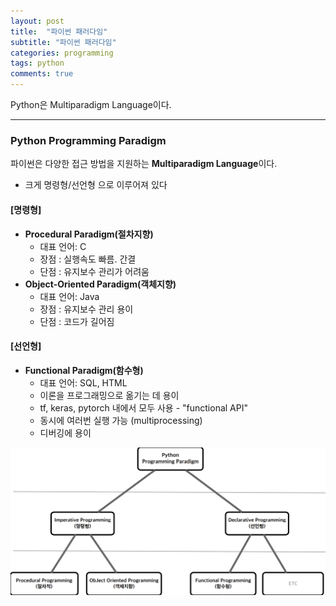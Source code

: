 ```yaml
---
layout: post
title:  "파이썬 패러다임"
subtitle: "파이썬 패러다임"
categories: programming
tags: python
comments: true
---
```


Python은 Multiparadigm Language이다.

---


### Python Programming Paradigm
파이썬은 다양한 접근 방법을 지원하는 **Multiparadigm Language**이다.

- 크게 명령형/선언형 으로 이루어져 있다

#### [명령형]

- **Procedural Paradigm(절차지향)** 
  - 대표 언어: C
  - 장점 : 실행속도 빠름. 간결
  - 단점 : 유지보수 관리가 어려움
- **Object-Oriented Paradigm(객체지향)**
  - 대표 언어: Java
  - 장점 : 유지보수 관리 용이
  - 단점 : 코드가 길어짐

#### [선언형]

- **Functional Paradigm(함수형)** 
  - 대표 언어: SQL, HTML
  - 이론을 프로그래밍으로 옮기는 데 용이
  - tf, keras, pytorch 내에서 모두 사용 - "functional API"
  - 동시에 여러번 실행 가능 (multiprocessing)
  - 디버깅에 용이

![image1](https://github.com/popo97kr/popo97kr.github.io/blob/master/assets/img/paradigm1.jpg?raw=true)











